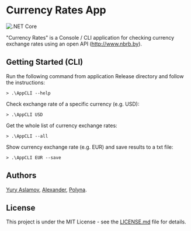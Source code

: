 # Currency Rates App

![.NET Core](https://github.com/aslamovyura/currency-rates-app/workflows/.NET%20Core/badge.svg)

"Currency Rates" is a Console / CLI application for checking currency exchange rates using an open API (http://www.nbrb.by).

## Getting Started (CLI)

Run the following command from application Release directory and follow the instructions:

```
> .\AppCLI --help
```

Check exchange rate of a specific currency (e.g. USD):

```
> .\AppCLI USD
```

Get the whole list of currency exchange rates:

```
> .\AppCLI --all
```

Show currency exchange rate (e.g. EUR) and save results to a txt file:

```
> .\AppCLI EUR --save
```

## Authors

[Yury Aslamov](https://aslamovyura.github.io/),
[Alexander](),
[Polyna]().

## License

This project is under the MIT License - see the [LICENSE.md](https://github.com/aslamovyura/currency-rates-app/blob/master/LICENSE) file for details.